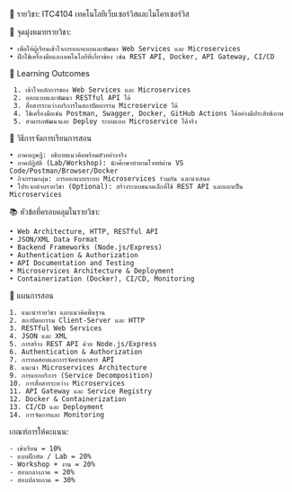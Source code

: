 📘 รายวิชา: ITC4104 เทคโนโลยีเว็บเซอร์วิสและไมโครเซอร์วิส

🧩 จุดมุ่งหมายรายวิชา:

	• เพื่อให้ผู้เรียนเข้าใจการออกแบบและพัฒนา Web Services และ Microservices
	• ฝึกใช้เครื่องมือและเทคโนโลยีที่เกี่ยวข้อง เช่น REST API, Docker, API Gateway, CI/CD

 🎯 Learning Outcomes
 
     1. เข้าใจหลักการของ Web Services และ Microservices
     2. ออกแบบและพัฒนา RESTful API ได้
     3. สื่อสารระหว่างบริการในสถาปัตยกรรม Microservice ได้
     4. ใช้เครื่องมือเช่น Postman, Swagger, Docker, GitHub Actions ได้อย่างมีประสิทธิภาพ
     5. สามารถพัฒนาและ Deploy ระบบแบบ Microservice ได้จริง
 
📌 วิธีการจัดการเรียนการสอน

	• ภาคทฤษฎี: อธิบายแนวคิดพร้อมตัวอย่างจริง
	• ภาคปฏิบัติ (Lab/Workshop): นักศึกษาทำตามโจทย์ผ่าน VS Code/Postman/Browser/Docker
	• กิจกรรมกลุ่ม: การออกแบบระบบ Microservices ร่วมกัน และนำเสนอ
	• โปรเจกต์จบรายวิชา (Optional): สร้างระบบขนาดเล็กที่ใช้ REST API และแยกเป็น Microservices
 
📚 หัวข้อที่ครอบคลุมในรายวิชา:

	• Web Architecture, HTTP, RESTful API
	• JSON/XML Data Format
	• Backend Frameworks (Node.js/Express)
	• Authentication & Authorization
	• API Documentation and Testing
	• Microservices Architecture & Deployment
	• Containerization (Docker), CI/CD, Monitoring
 
📅 แผนการสอน

    1. แนะนำรายวิชา และแนวคิดพื้นฐาน
    2. สถาปัตยกรรม Client-Server และ HTTP
    3. RESTful Web Services
    4. JSON และ XML
    5. การสร้าง REST API ด้วย Node.js/Express
    6. Authentication & Authorization
    7. การทดสอบและการจัดทำเอกสาร API
    8. แนะนำ Microservices Architecture
    9. การแยกบริการ (Service Decomposition)
    10. การสื่อสารระหว่าง Microservices
    11. API Gateway และ Service Registry
    12. Docker & Containerization
    13. CI/CD และ Deployment
    14. การจัดการและ Monitoring

เกณฑ์การให้คะแนน:

    - เข้าเรียน = 10%
    - แบบฝึกหัด / Lab = 20%
    - Workshop + งาน = 20%
    - สอบกลางภาค = 20%
    - สอบปลายภาค = 30%
